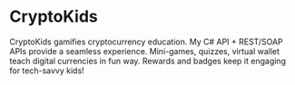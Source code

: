 # CryptoKids
CryptoKids gamifies cryptocurrency education. My C# API + REST/SOAP APIs provide a seamless experience. Mini-games, quizzes, virtual wallet teach digital currencies in fun way. Rewards and badges keep it engaging for tech-savvy kids!
